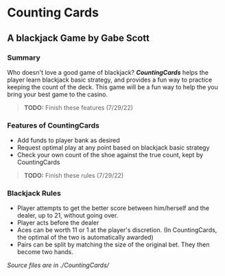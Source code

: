 # Counting Cards 

## A blackjack Game by Gabe Scott

### Summary
Who doesn't love a good game of blackjack? ***CountingCards*** helps the player learn blackjack basic strategy, and provides a fun way to practice keeping the count of the deck. This game will be a fun way to help the you bring your best game to the casino. 

> **TODO:** Finish these features (7/29/22)

### Features of CountingCards
- Add funds to player bank as desired
- Request optimal play at any point based on blackjack basic strategy
- Check your own count of the shoe against the true count, kept by CountingCards

> **TODO:** Finish these rules (7/29/22)

### Blackjack Rules

- Player attempts to get the better score between him/herself and the dealer, up to 21, without going over. 
- Player acts before the dealer
- Aces can be worth 11 or 1 at the player's discretion. (In CountingCards, the optimal of the two is automatically awarded)
- Pairs can be split by matching the size of the original bet. They then become two hands.

*Source files are in ./CountingCards/*